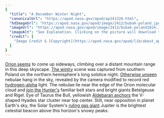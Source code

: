 ```yaml
---
{
  "title": "A December Winter Night",
  "canonicalUrl": "https://apod.nasa.gov/apod/ap241228.html",
  "hdImageUrl": "https://apod.nasa.gov/apod/image/2412/bubak-poland.jpg",
  "imageUrl": "https://apod.nasa.gov/apod/image/2412/bubak-poland1024.jpg",
  "imageAlt": "See Explanation. Clicking on the picture will download the highest resolution version available.",
  "credit": [
    "Image Credit & [Copyright](https://apod.nasa.gov/apod/lib/about_apod.html#srapply): [Włodzimierz Bubak](https://www.facebook.com/TrzeciPlan/)"
  ]
}
---
```


[Orion seems](https://www.poetryfoundation.org/poems/44273/the-star-splitter) to come up sideways, climbing over a distant mountain range in this deep skyscape. [The wintry](https://apod.nasa.gov/apod/ap231223.html) scene was captured from southern Poland on the northern hemisphere's long solstice night. [Otherwise unseen](https://apod.nasa.gov/apod/ap090411.html) nebulae hang in the sky, revealed by the camera modified to record red [hydrogen-alpha](https://en.wikipedia.org/wiki/Hydrogen-alpha) light. The nebulae lie near the edge of the Orion molecular cloud and [join the Hunter's](https://apod.nasa.gov/apod/ap120119.html) familiar belt stars and bright giants Betelgeuse and Rigel. Eye of Taurus the Bull, yellowish [Aldebaran anchors](https://apod.nasa.gov/apod/ap121224.html) the V-shaped Hyades star cluster near top center. Still, near opposition in planet Earth's sky, the Solar System's [ruling gas giant](https://science.nasa.gov/jupiter/) Jupiter is the brightest celestial beacon above this horizon's snowy peaks.

